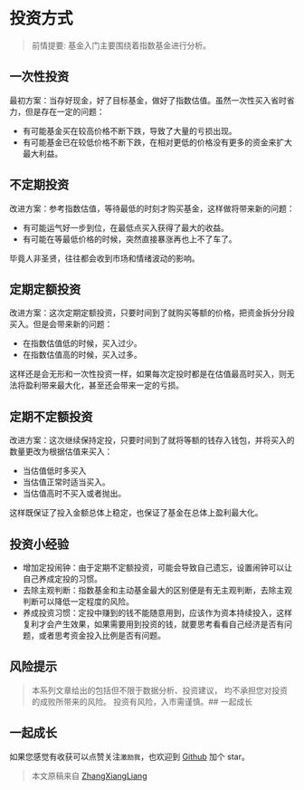 # 投资方式

> 前情提要: 基金入门主要围绕着指数基金进行分析。

## 一次性投资

最初方案：当存好现金，好了目标基金，做好了指数估值。虽然一次性买入省时省力，但是存在一定的问题：

- 有可能基金买在较高价格不断下跌，导致了大量的亏损出现。
- 有可能基金已在较低价格不断下跌，在相对更低的价格没有更多的资金来扩大最大利益。

## 不定期投资

改进方案：参考指数估值，等待最低的时刻才购买基金，这样做将带来新的问题：

- 有可能运气好一步到位，在最低点买入获得了最大的收益。
- 有可能在等最低价格的时候，突然直接暴涨再也上不了车了。

毕竟人非圣贤，往往都会收到市场和情绪波动的影响。

## 定期定额投资

改进方案：这次定期定额投资，只要时间到了就购买等额的价格，把资金拆分分段买入。但是会带来新的问题：

- 在指数估值低的时候，买入过少。
- 在指数估值高的时候，买入过多。

这样还是会无形和一次性投资一样，如果每次定投时都是在估值最高时买入，则无法将盈利带来最大化，甚至还会带来一定的亏损。

## 定期不定额投资

改进方案：这次继续保持定投，只要时间到了就将等额的钱存入钱包，并将买入的数量更改为根据估值来买入：

- 当估值低时多买入
- 当估值正常时适当买入。
- 当估值高时不买入或者抛出。

这样既保证了投入金额总体上稳定，也保证了基金在总体上盈利最大化。

## 投资小经验

- 增加定投闹钟：由于定期不定额投资，可能会导致自己遗忘，设置闹钟可以让自己养成定投的习惯。
- 去除主观判断：指数基金和主动基金最大的区别便是有无主观判断，去除主观判断可以降低一定程度的风险。
- 养成投资习惯：定投中赚到的钱不能随意用到，应该作为资本持续投入，这样复利才会产生效果，如果需要用到投资的钱，就要思考看看自己经济是否有问题，或者思考资金投入比例是否有问题。

## 风险提示

> 本系列文章给出的包括但不限于数据分析、投资建议，
> 均不承担您对投资的成败所带来的风险。
> 投资有风险，入市需谨慎。## 一起成长

## 一起成长

如果您感觉有收获可以点赞关注`激励我`，也欢迎到 [Github](https://github.com/zhangxiangliang/personal-financial-planning) 加个 star。

> 本文原稿来自 [ZhangXiangLiang](https://github.com/zhangxiangliang)
